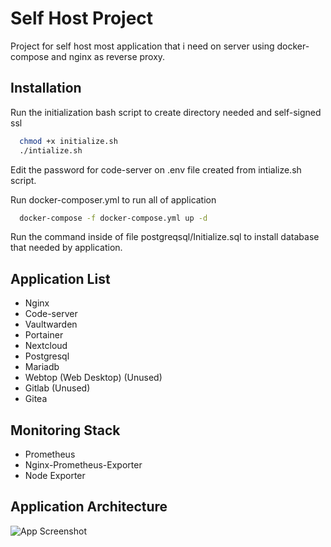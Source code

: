 
# Self Host Project

Project for self host most application that i need on server using docker-compose and nginx as reverse proxy.


## Installation

Run the initialization bash script to create directory needed and self-signed ssl

```bash
  chmod +x initialize.sh
  ./intialize.sh
```

Edit the password for code-server on .env file created from intialize.sh script.

Run docker-composer.yml to run all of application
```bash
  docker-compose -f docker-compose.yml up -d
```

Run the command inside of file postgreqsql/Initialize.sql to install database that needed by application.
    
## Application List

- Nginx
- Code-server
- Vaultwarden
- Portainer
- Nextcloud 
- Postgresql
- Mariadb
- Webtop (Web Desktop) (Unused)
- Gitlab (Unused)
- Gitea

## Monitoring Stack

- Prometheus
- Nginx-Prometheus-Exporter
- Node Exporter

## Application Architecture
![App Screenshot](https://drive.usercontent.google.com/download?id=1jNgom64DRagEPo2R0ya47r8huhjB72YB)

